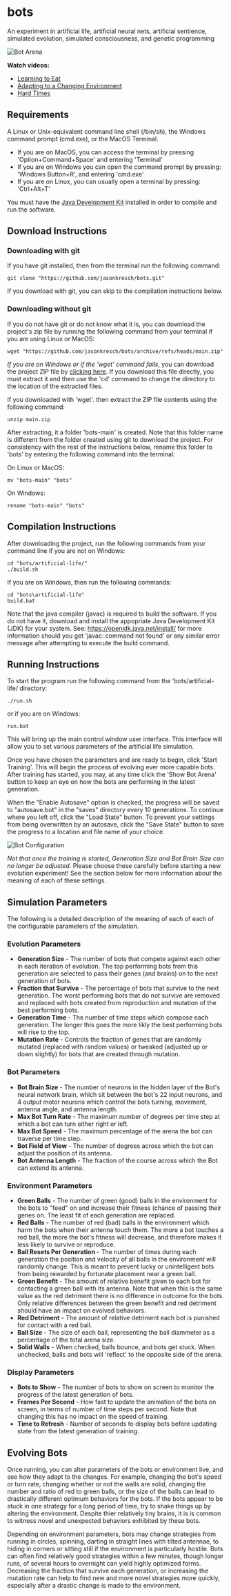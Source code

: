 # bots
An experiment in artificial life, artificial neural nets, artificial sentience, simulated evolution, simulated consciousness, and genetic programming

![Bot Arena](https://i.postimg.cc/wx026WX9/bot-arena.png)

**Watch videos:**
- [Learning to Eat](https://www.youtube.com/watch?v=InBsqlWQTts&list=PLq_mdJjNRPT11IF4NFyLcIWJ1C0Z3hTAX&index=1)
- [Adapting to a Changing Environment](https://www.youtube.com/watch?v=0hhYBqmikWI&list=PLq_mdJjNRPT11IF4NFyLcIWJ1C0Z3hTAX&index=2)
- [Hard Times](https://www.youtube.com/watch?v=_5sl3lBQ96E&list=PLq_mdJjNRPT11IF4NFyLcIWJ1C0Z3hTAX&index=3)

## Requirements

A Linux or Unix-equivalent command line shell (/bin/sh), the Windows command prompt (cmd.exe), or the MacOS Terminal.
- If you are on MacOS, you can access the terminal by pressing 'Option+Command+Space' and entering 'Terminal'
- If you are on Windows you can open the command prompt by pressing: 'Windows Button+R', and entering 'cmd.exe'
- If you are on Linux, you can usually open a terminal by pressing: 'Ctrl+Alt+T'

You must have the [Java Development Kit](https://openjdk.java.net/install/) installed in order to compile and run the software.

## Download Instructions

### Downloading with git

If you have git installed, then from the terminal run the following command:
  
  `git clone "https://github.com/jasonkresch/bots.git"`
  
If you download with git, you can skip to the compilation instructions below.

### Downloading without git

If you do not have git or do not know what it is, you can download the project's zip file by running the following command from your terminal if you are using Linux or MacOS:

  `wget "https://github.com/jasonkresch/bots/archive/refs/heads/main.zip"`
  
*If you are on Windows or if the 'wget' command fails*, you can download the project ZIP file by [clicking here](https://github.com/jasonkresch/bots/archive/refs/heads/main.zip). If you download this file directly, you must extract it and then use the 'cd' command to change the directory to the location of the extracted files.

If you downloaded with 'wget'. then extract the ZIP file contents using the following command:

  `unzip main.zip`
  
After extracting, it a folder 'bots-main' is created. Note that this folder name is different from the folder created using git to download the project. For consistency with the rest of the instructions below, rename this folder to 'bots' by entering the following command into the terminal:
  
On Linux or MacOS:
  
  `mv "bots-main" "bots"`

On Windows:

  `rename "bots-main" "bots"`


## Compilation Instructions

After downloading the project, run the following commands from your command line if you are not on Windows:

```
cd "bots/artificial-life/"
./build.sh
```

If you are on Windows, then run the following commands:

```
cd "bots\artificial-life"
build.bat
```

Note that the java compiler (javac) is required to build the software. If you do not have it, download and install the appopriate Java Development Kit (JDK) for your system. See: https://openjdk.java.net/install/ for more information should you get 'javac: command not found' or any similar error message after attempting to execute the build command.

## Running Instructions

To start the program run the following command from the 'bots/artificial-life/ directory:

`./run.sh`

or if you are on Windows:

`run.bat`

This will bring up the main control window user interface. This interface will allow you to set various parameters of the artificial life simulation.

Once you have chosen the parameters and are ready to begin, click 'Start Training'. This will begin the process of evolving ever more capable bots. After training has started, you may, at any time click the 'Show Bot Arena' button to keep an eye on how the bots are performing in the latest generation.

When the "Enable Autosave" option is checked, the progress will be saved to "autosave.bot" in the "saves" directory every 10 generations. To continue where you left off, click the "Load State" button. To prevent your settings from being overwritten by an autosave, click the "Save State" button to save the progress to a location and file name of your choice.

![Bot Configuration](https://i.postimg.cc/V6z9wM5S/bot-configuration.png)

*Not that once the training is started, Generation Size and Bot Brain Size can no longer be adjusted.* Please choose these carefully before starting a new evolution experiment! See the section below for more information about the meaning of each of these settings.

## Simulation Parameters

The following is a detailed description of the meaning of each of each of the configurable parameters of the simulation.

### Evolution Parameters

* **Generation Size** - The number of bots that compete against each other in each iteration of evolution. The top performing bots from this generation are selected to pass their genes (and brains) on to the next generation of bots.
* **Fraction that Survive** - The percentage of bots that survive to the next generation. The worst performing bots that do not survive are removed and replaced with bots created from reproduction and mutation of the best performing bots.
* **Generation Time** - The number of time steps which compose each generation. The longer this goes the more likly the best performing bots will rise to the top.
* **Mutation Rate** - Controls the fraction of genes that are randomly mutated (replaced with random values) or tweaked (adjusted up or down slightly) for bots that are created through mutation.

### Bot Parameters

* **Bot Brain Size** - The number of neurons in the hidden layer of the Bot's neural network brain, which sit between the bot's 22 input neurons, and 4 output motor neurons which control the bots turning, movement, antenna angle, and antenna length.
* **Max Bot Turn Rate** - The maximum number of degrees per time step at which a bot can turn either right or left.
* **Max Bot Speed** - The maximum percentage of the arena the bot can traverse per time step.
* **Bot Field of View** - The number of degrees across which the bot can adjust the position of its antenna.
* **Bot Antenna Length** - The fraction of the course across which the Bot can extend its antenna.

### Environment Parameters

* **Green Balls** - The number of green (good) balls in the environment for the bots to "feed" on and increase their fitness (chance of passing their genes on. The least fit of each generation are replaced.
* **Red Balls** - The number of red (bad) balls in the environment which harm the bots when their antenna touch them. The more a bot touches a red ball, the more the bot's fitness will decrease, and therefore makes it less likely to survive or reproduce.
* **Ball Resets Per Generation** - The number of times during each generation the position and velocity of all balls in the environment will randomly change. This is meant to prevent lucky or unintelligent bots from being rewarded by fortunate placement near a green ball.
* **Green Benefit** - The amount of relative benefit given to each bot for contacting a green ball with its antenna. Note that when this is the same value as the red detriment there is no difference in outcome for the bots. Only relative differences between the green benefit and red detriment should have an impact on evolved behaviors.
* **Red Detriment** - The amount of relative detriment each bot is punished for contact with a red ball.
* **Ball Size** - The size of each ball, representing the ball diammeter as a percentage of the total arena size.
* **Solid Walls** - When checked, balls bounce, and bots get stuck. When unchecked, balls and bots will 'reflect' to the opposite side of the arena.

### Display Parameters

* **Bots to Show** - The number of bots to show on screen to monitor the progress of the latest generation of bots.
* **Frames Per Second** - How fast to update the animation of the bots on screen, in terms of number of time steps per second. Note that changing this has no impact on the speed of training.
* **Time to Refresh** - Number of seconds to display bots before updating state from the latest generation of training.

## Evolving Bots

Once running, you can alter parameters of the bots or environment live, and see how they adapt to the changes. For example, changing the bot's speed or turn rate, changing whether or not the walls are solid, changing the number and ratio of red to green balls, or the size of the balls can lead to drastically different optimum behaviors for the bots. If the bots appear to be stuck in one strategy for a long period of time, try to shake things up by altering the environment. Despite thier relatively tiny brains, it is is common to witness novel and unexpected behaviors exhibited by these bots.

Depending on environment parameters, bots may change strategies from running in circles, spinning, darting in straight lines with tilted antennae, to hiding in corners or sitting still if the environment is particularly hostile. Bots can often find relatively good strategies within a few minutes, though longer runs, of several hours to overnight can yield highly optimized forms. Decreasing the fraction that survive each generation, or increasing the mutation rate can help to find new and more novel strategies more quickly, especially after a drastic change is made to the environment.
